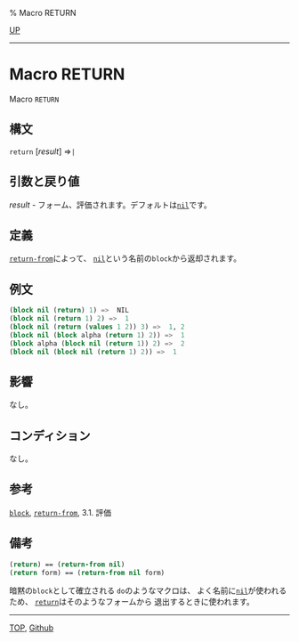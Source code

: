 % Macro RETURN

[UP](5.3.html)  

---

# Macro **RETURN**


Macro `RETURN`


## 構文

`return` [*result*] =>`|`


## 引数と戻り値

*result* - フォーム、評価されます。デフォルトは[`nil`](5.3.nil-variable.html)です。


## 定義

[`return-from`](5.3.return-from.html)によって、
[`nil`](5.3.nil-variable.html)という名前の`block`から返却されます。


## 例文

```lisp
(block nil (return) 1) =>  NIL
(block nil (return 1) 2) =>  1
(block nil (return (values 1 2)) 3) =>  1, 2
(block nil (block alpha (return 1) 2)) =>  1
(block alpha (block nil (return 1)) 2) =>  2
(block nil (block nil (return 1) 2)) =>  1
```

## 影響

なし。


## コンディション

なし。


## 参考

[`block`](5.3.block.html),
[`return-from`](5.3.return-from.html),
3.1. 評価


## 備考

```lisp
(return) == (return-from nil)
(return form) == (return-from nil form)
```

暗黙の`block`として確立される
`do`のようなマクロは、
よく名前に[`nil`](5.3.nil-variable.html)が使われるため、
[`return`](5.3.return.html)はそのようなフォームから
退出するときに使われます。


---
[TOP](index.html),  [Github](https://github.com/nptcl/npt-japanese)

